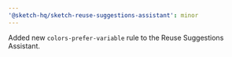```yaml
---
'@sketch-hq/sketch-reuse-suggestions-assistant': minor
---
```


Added new `colors-prefer-variable` rule to the Reuse Suggestions Assistant.
